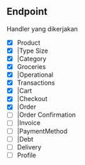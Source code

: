 ## Endpoint

Handler yang dikerjakan
- [x] Product
- [x]  |Type Size
- [x]  |Category
- [x] Groceries
- [x]  |Operational
- [x] Transactions
- [x]  |Cart
- [x]  |Checkout
- [x]  |Order
- [ ]  |Order Confirmation
- [ ]  |Invoice
- [ ]  |PaymentMethod
- [ ]  |Debt
- [ ] Delivery 
- [ ] Profile
